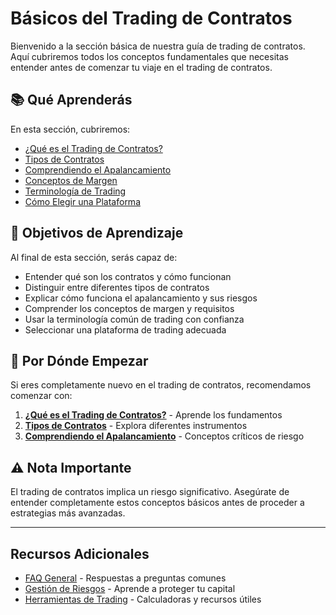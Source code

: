 # Básicos del Trading de Contratos

Bienvenido a la sección básica de nuestra guía de trading de contratos. Aquí cubriremos todos los conceptos fundamentales que necesitas entender antes de comenzar tu viaje en el trading de contratos.

## 📚 Qué Aprenderás

En esta sección, cubriremos:

- [¿Qué es el Trading de Contratos?](./what-is-contract-trading)
- [Tipos de Contratos](./types-of-contracts)
- [Comprendiendo el Apalancamiento](./understanding-leverage)
- [Conceptos de Margen](./margin-concepts)
- [Terminología de Trading](./trading-terminology)
- [Cómo Elegir una Plataforma](./choosing-platform)

## 🎯 Objetivos de Aprendizaje

Al final de esta sección, serás capaz de:

- Entender qué son los contratos y cómo funcionan
- Distinguir entre diferentes tipos de contratos
- Explicar cómo funciona el apalancamiento y sus riesgos
- Comprender los conceptos de margen y requisitos
- Usar la terminología común de trading con confianza
- Seleccionar una plataforma de trading adecuada

## 🚀 Por Dónde Empezar

Si eres completamente nuevo en el trading de contratos, recomendamos comenzar con:

1. **[¿Qué es el Trading de Contratos?](./what-is-contract-trading)** - Aprende los fundamentos
2. **[Tipos de Contratos](./types-of-contracts)** - Explora diferentes instrumentos
3. **[Comprendiendo el Apalancamiento](./understanding-leverage)** - Conceptos críticos de riesgo

## ⚠️ Nota Importante

El trading de contratos implica un riesgo significativo. Asegúrate de entender completamente estos conceptos básicos antes de proceder a estrategias más avanzadas.

---

## Recursos Adicionales

- [FAQ General](/es/faq/general) - Respuestas a preguntas comunes
- [Gestión de Riesgos](/es/risk-management/) - Aprende a proteger tu capital
- [Herramientas de Trading](/es/tools/) - Calculadoras y recursos útiles
